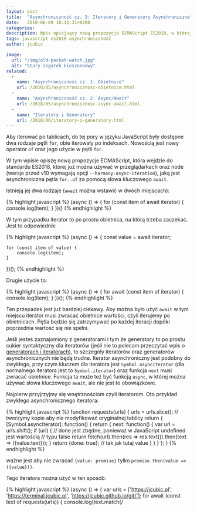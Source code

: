 ```yaml
---
layout: post
title:  "Asynchroniczność cz. 3: Iteratory i Generatory Asynchroniczne"
date:   2018-06-09 10:12:31+0200
categories:
description: Wpis opisjuący nową propozycje ECMAScript ES2018, w której można używać asynchronicznych generatorów i iteratorów tak jak zwykłych ich odpowiedników za pomocą pętli for..await..of
tags: javascript es2018 asynchroniczność
author: jcubic

image:
  url: "/img/old-pocket-watch.jpg"
  alt: "Stary zegarek kieszonkowy"
related:
  -
    name: "Asynchroniczność cz. 1: Obietnice"
    url: /2018/05/asynchronicznosc-obietnice.html
  -
    name: "Asynchroniczność cz. 2: Async/Await"
    url: /2018/05/asynchronicznosc-async-await.html
  -
    name: "Iteratory i Generatory"
    url: /2018/06/iteratory-i-generatory.html
---
```


Aby iterować po tablicach, do tej pory w języku JavaScript były dostępne dwa rodzaje pętli `for`,
obie iterowały po indeksach. Nowością jest nowy operator `of` oraz jego użycie w pętli `for`.

W tym wpisie opiszę nową propozycje ECMAScript, która wejdzie do standardu ES2018, której już można używać w
przeglądarkach oraz node (wersje przed v10 wymagają opcji `--harmony-async-iteration`), jaką jest asynchroniczna
pętla `for..of` za pomocą słowa kluczowego `await`.

<!-- more -->

Istnieją jej dwa rodzaje (`await` można wstawić w dwóch miejscach):

{% highlight javascript %}
(async () => {
    for (const item of await iterator) {
        console.log(item);
    }
})()
{% endhighlight %}

W tym przypadku iterator to po prostu obietnica, na którą trzeba zaczekać. Jest to odpowiednik:

{% highlight javascript %}
(async () => {
    const value = await iterator;

    for (const item of value) {
        console.log(item);
    }
})();
{% endhighlight %}


Drugie użycie to:

{% highlight javascript %}
(async () => {
    for await (const item of iterator) {
        console.log(item);
    }
})();
{% endhighlight %}

Ten przepadek jest już bardziej ciekawy. Aby można było użyć `await` w tym miejscu iterator musi zwracać obietnice
wartości, czyli iterujemy po obietnicach. Pętla będzie się zatrzymywać po każdej iteracji dopóki poprzednia wartość
się nie spełni.

Jeśli jesteś zaznajomiony z generatorami i tym że generatory to po prostu cukier syntaktyczny dla iteratorów (jeśli
nie to polecam przeczytać wpis o [generatorach i iteratorach](/2018/06/iteratory-i-generatory.html)), to szczegóły
iteratorów oraz generatorów asynchronicznych nie będą trudne. Iterator asynchroniczny jest podobny do zwykłego,
przy czym kluczem dla iteratora jest `Symbol.asyncIterator` (dla normalnego iteratora jest to `Symbol.iterator`)
oraz funkcja `next` musi zwracać obietnice. Funkcja ta może też być funkcją `async`, w której można używać słowa
kluczowego `await`, ale nie jest to obowiązkowe.


Najpierw przyjrzyjmy się wnętrznościom czyli iteratorom. Oto przykład zwykłego asynchronicznego iteratora:

{% highlight javascript %}
function requests(urls) {
    urls = urls.slice(); // tworzymy kopie aby nie modyfikować oryginalnej tablicy
    return {
        [Symbol.asyncIterator]: function() {
            return {
                next: function() {
                    var url = urls.shift();
                    if (url) {
                        // done jest zbędne, ponieważ w JavaScript undefined jest wartością
                        // typu false
                        return fetch(url).then(res => res.text()).then(text => ({value:text}));
                    }
                    return {done: true}; // tak jak tutaj value
                }
            }
         }
   };
}
{% endhighlight %}

ważne jest aby nie zwracać `{value: promise}` tylko `promise.then(value => ({value}))`.

Tego iteratora można użyć w ten sposób:

{% highlight javascript %}
(async () => {
    var urls = ['https://jcubic.pl', 'https://terminal.jcubic.pl', 'https://jcubic.github.io/git/'];
    for await (const text of requests(urls)) {
        console.log(text.match(/<title>([^<]+)<\/title>/)[1]);
    }
})();
{% endhighlight %}

Teraz przykład iteratora, który używa `async`. To słowo kluczowe musi być dodane do funkcji `next`, ponieważ to ona
jest wywoływana przy każdej iteracji aby zwracać wartość.

{% highlight javascript %}
function delay(n) {
    return new Promise((resolve) => setTimeout(resolve, n));
}

function delayedNumbers(n) {
    return {
        [Symbol.asyncIterator]: function() {
            var i = 0;
            return {
                next: async function() {
                    if (i++ < n) {
                         await delay(1000);
                         return {value: i};
                    }
                    return {done: true};
                }
            }
         }
   };
}

(async () => {
  for await (let n of delayedNumbers(5)) {
    console.log(n);
  }
})();
{% endhighlight %}

Teraz najlepsze, ponieważ najkrótsze, czyli generatory asynchroniczne:

{% highlight javascript %}
// funkcja pomocnicza ze stack overflow
function rand(min, max) {
    return Math.floor(Math.random() * (max - min + 1)) + min;
}

async function* randomNumbers(min, max) {
  while (true) {
    await delay(1000);
    yield rand(min, max);
  }
}
{% endhighlight %}

tego generatora możemy użyć w ten sposób:

{% highlight javascript %}
(async () => {
  for await (let n of randomNumbers(1, 20)) {
    console.log(n);
  }
})();
{% endhighlight %}

Powyższy kod będzie w nieskończoność produkował losowe liczby, dopóki nie ubijemy procesu lub strony, na której
wywoływany jest ten kod.

Tak jak w przypadku zwykłych generatorów, można także używać operatora `yield*`, aby "odwijać" inne generatory
wewnątrz generatora.

Należy pamiętać że generatory to tylko cukier syntaktyczny nad iteratorami (dokładnie generator to funkcja, która
zwraca iterator). Dlatego popatrz na poniższy kod, w którym korzysta się z generatora tak jak z iteratora, ponieważ
udostępnia on to samo API.

{% highlight javascript %}
async function* titles(urls) {
   for (const url of urls) {
      const res = await fetch(url);
      const text = await res.text();
      try {
          yield text.match(/<title>([^<]+)<\/title>/)[1];
      } catch(e) {
          yield null;
      }
   }
}

var urls = ['https://jcubic.pl', 'https://terminal.jcubic.pl', 'https://jcubic.github.io/git/'];
const iter = titles(urls)[Symbol.asyncIterator]();

iter.next().then(x => console.log(x));
    // { value: 'Głównie JavaScript'}
iter.next().then(x => console.log(x));
    // { value: 'jQuery Terminal Emulator Plugin' }
iter.next().then(x => console.log(x));
    // { value: 'GIT Web Terminal' }
iter.next().then(x => console.log(x));
    // { done: true }
{% endhighlight %}

Generatory i iteratory asynchroniczne nie są tak straszne jakby się wydawało. W kodzie warto używać generatorów, ale
warto także znać wewnętrzną zasadę ich działania, czyli iteratory. Lista przeglądarek, które wspierają `for..await..of`
dostępna jest na stronie [kangax.github.io/compat-table](http://kangax.github.io/compat-table/es2016plus/).
Z chwilą pisania tego artykuły zaimplementowały je Chrome, Firefox oraz Safari.
